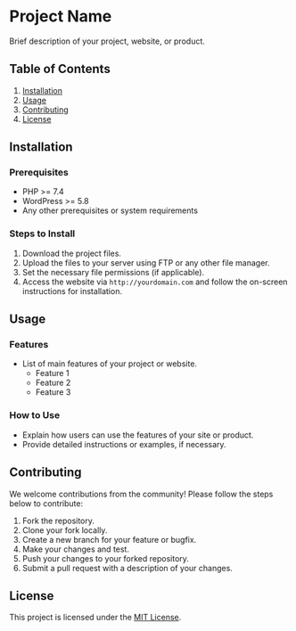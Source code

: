 # Project Name

Brief description of your project, website, or product.

## Table of Contents

1. [Installation](#installation)
2. [Usage](#usage)
3. [Contributing](#contributing)
4. [License](#license)

## Installation

### Prerequisites

- PHP >= 7.4
- WordPress >= 5.8
- Any other prerequisites or system requirements

### Steps to Install

1. Download the project files.
2. Upload the files to your server using FTP or any other file manager.
3. Set the necessary file permissions (if applicable).
4. Access the website via `http://yourdomain.com` and follow the on-screen instructions for installation.

## Usage

### Features

- List of main features of your project or website.
  - Feature 1
  - Feature 2
  - Feature 3

### How to Use

- Explain how users can use the features of your site or product.
- Provide detailed instructions or examples, if necessary.

## Contributing

We welcome contributions from the community! Please follow the steps below to contribute:

1. Fork the repository.
2. Clone your fork locally.
3. Create a new branch for your feature or bugfix.
4. Make your changes and test.
5. Push your changes to your forked repository.
6. Submit a pull request with a description of your changes.

## License

This project is licensed under the [MIT License](LICENSE).

